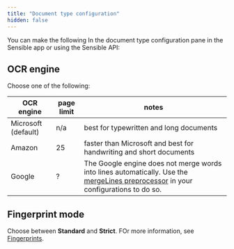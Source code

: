 ```yaml
---
title: "Document type configuration"
hidden: false
---
```




You can make the following In the document type configuration pane in the Sensible app or using the Sensible API:


OCR engine
-----

Choose one of the following:

| OCR engine          | page limit | notes                                                        |
| ------------------- | ---------- | ------------------------------------------------------------ |
| Microsoft (default) | n/a        | best for typewritten and long documents                      |
| Amazon              | 25         | faster than Microsoft and best for handwriting and short documents |
| Google              | ?          | The Google engine does not merge words into lines automatically. Use the [mergeLines preprocessor](https://docs.sensible.so/docs/merge-lines#handwriting-ocr) in your configurations to do so. |



Fingerprint mode
-----

Choose between **Standard** and **Strict**. FOr more information, see [Fingerprints](doc:fingerprint#notes).
